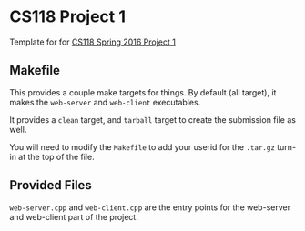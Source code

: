 # CS118 Project 1

Template for for [CS118 Spring 2016 Project 1](http://web.cs.ucla.edu/classes/spring16/cs118/project-1.html) 

## Makefile

This provides a couple make targets for things.
By default (all target), it makes the `web-server` and `web-client` executables.

It provides a `clean` target, and `tarball` target to create the submission file as well.

You will need to modify the `Makefile` to add your userid for the `.tar.gz` turn-in at the top of the file.

## Provided Files

`web-server.cpp` and `web-client.cpp` are the entry points for the web-server and web-client part of the project.

